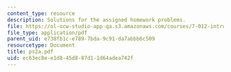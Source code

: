 ```yaml
---
content_type: resource
description: Solutions for the assigned homework problems.
file: https://ol-ocw-studio-app-qa.s3.amazonaws.com/courses/7-012-introduction-to-biology-fall-2004/ec63ec8ee1d845d887d11d64adea742f_ps2a.pdf
file_type: application/pdf
parent_uid: e738fb1c-e789-7bda-9c91-da7abbb6c509
resourcetype: Document
title: ps2a.pdf
uid: ec63ec8e-e1d8-45d8-87d1-1d64adea742f
---
```

